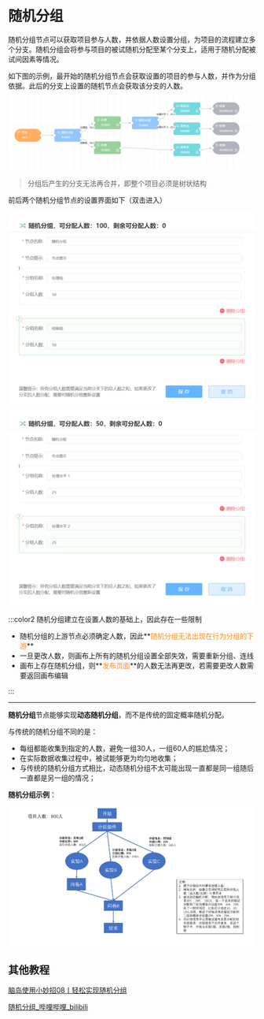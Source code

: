 # 随机分组 <!-- {docsify-ignore-all} -->
随机分组节点可以获取项目参与人数，并依据人数设置分组，为项目的流程建立多个分支。随机分组会将参与项目的被试随机分配至某个分支上，适用于随机分配被试间因素等情况。



如下图的示例，最开始的随机分组节点会获取设置的项目的参与人数，并作为分组依据。此后的分支上设置的随机节点会获取该分支的人数。![](../images/2022/1649171979920-66857450-f3d0-4b42-a7de-16f2ebf09b7a.png)

> 分组后产生的分支无法再合并，即整个项目必须是树状结构
>



前后两个随机分组节点的设置界面如下（双击进入）

![](../images/2022/1649171542364-d163abdd-9884-4492-88ef-af2eae09dbe9.png) ![](../images/2022/1649171708153-d76b11ca-3bef-465a-9efb-d43857caa434.png)



:::color2
随机分组建立在设置人数的基础上，因此存在一些限制

+ 随机分组的上游节点必须确定人数，因此**<font style="color:#FA8C16;">随机分组无法出现在行为分组的下游</font>**
+ 一旦更改人数，则画布上所有的随机分组设置全部失效，需要重新分组、连线
+ 画布上存在随机分组，则**<font style="color:#FA8C16;">发布页面</font>**的人数无法再更改，若需要更改人数需要返回画布编辑

:::

****

**随机分组**节点能够实现**动态随机分组**，而不是传统的固定概率随机分配。



与传统的随机分组不同的是：

+ 每组都能收集到指定的人数，避免一组30人，一组60人的尴尬情况；
+ 在实际数据收集过程中，被试能够更为均匀地收集；
+ 与传统的随机分组方式相比，动态随机分组不太可能出现一直都是同一组随后一直都是另一组的情况；



**随机分组示例**：

![](../images/2022/1647583370304-279af99c-60f3-4846-be1a-d0d1fa76507d.png)



## 其他教程
[脑岛使用小妙招08丨轻松实现随机分组](https://mp.weixin.qq.com/s/fO6pV3J8PagHAA2hxa92HA)

[随机分组_哔哩哔哩_bilibili](https://www.bilibili.com/video/BV1g14y147ZT?p=9)

